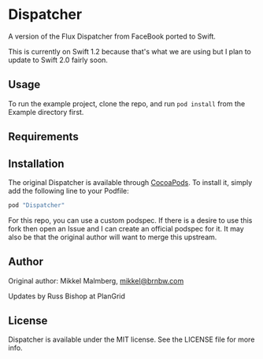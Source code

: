 # Dispatcher

A version of the Flux Dispatcher from FaceBook ported to Swift.

This is currently on Swift 1.2 because that's what we are using but I plan to update to Swift 2.0 fairly soon.

## Usage

To run the example project, clone the repo, and run `pod install` from the Example directory first.

## Requirements

## Installation

The original Dispatcher is available through [CocoaPods](http://cocoapods.org). To install
it, simply add the following line to your Podfile:

```ruby
pod "Dispatcher"
```

For this repo, you can use a custom podspec. If there is a desire to use this fork then open an Issue and I can create an official podspec for it. It may also be that the original author will want to merge this upstream.

## Author

Original author: Mikkel Malmberg, mikkel@brnbw.com

Updates by Russ Bishop at PlanGrid

## License

Dispatcher is available under the MIT license. See the LICENSE file for more info.
